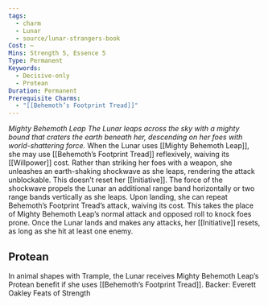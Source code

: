 ```yaml
---
tags:
  - charm
  - Lunar
  - source/lunar-strangers-book
Cost: —
Mins: Strength 5, Essence 5
Type: Permanent
Keywords:
  - Decisive-only
  - Protean
Duration: Permanent
Prerequisite Charms:
  - "[[Behemoth’s Footprint Tread]]"
---
```

*Mighty Behemoth Leap The Lunar leaps across the sky with a mighty bound that craters the earth beneath her, descending on her foes with world-shattering force.*
When the Lunar uses [[Mighty Behemoth Leap]], she may use [[Behemoth’s Footprint Tread]] reflexively, waiving its [[Willpower]] cost. Rather than striking her foes with a weapon, she unleashes an earth-shaking shockwave as she leaps, rendering the attack unblockable. This doesn’t reset her [[Initiative]].
The force of the shockwave propels the Lunar an additional range band horizontally or two range bands vertically as she leaps. Upon landing, she can repeat Behemoth’s Footprint Tread’s attack, waiving its cost.
This takes the place of Mighty Behemoth Leap’s normal attack and opposed roll to knock foes prone.
Once the Lunar lands and makes any attacks, her [[Initiative]] resets, as long as she hit at least one enemy.

## Protean 
In animal shapes with Trample, the Lunar receives Mighty Behemoth Leap’s Protean benefit if she uses [[Behemoth’s Footprint Tread]].
Backer: Everett Oakley Feats of Strength
